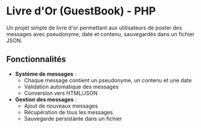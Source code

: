 # Livre d'Or (GuestBook) - PHP

Un projet simple de livre d'or permettant aux utilisateurs de poster des messages avec pseudonyme, date et contenu, sauvegardés dans un fichier JSON.

## Fonctionnalités

- **Système de messages** :
  - Chaque message contient un pseudonyme, un contenu et une date
  - Validation automatique des messages
  - Conversion vers HTML/JSON
- **Gestion des messages** :
  - Ajout de nouveaux messages
  - Récupération de tous les messages
  - Sauvegarde persistante dans un fichier